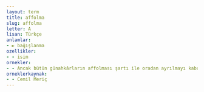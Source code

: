 ```yaml
---
layout: term
title: affolma
slug: affolma
letter: A
lisan: Türkçe
anlamlar:
- ► bağışlanma
ozellikler:
- - isim
ornekler:
- - Ancak bütün günahkârların affolması şartı ile oradan ayrılmayı kabul eder.
orneklerkaynak:
- - Cemil Meriç
---
```

